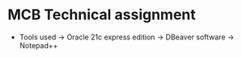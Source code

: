 # MCB Technical assignment
- Tools used
  -> Oracle 21c express edition
  -> DBeaver software
  -> Notepad++
